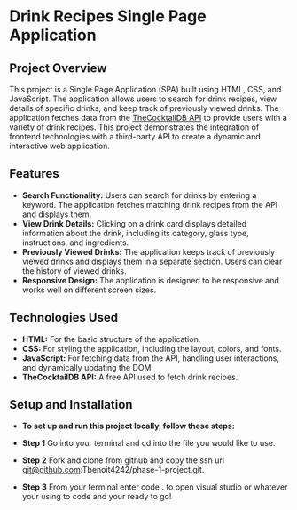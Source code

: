 # Drink Recipes Single Page Application

## Project Overview

This project is a Single Page Application (SPA) built using HTML, CSS, and JavaScript. The application allows users to search for drink recipes, view details of specific drinks, and keep track of previously viewed drinks. The application fetches data from the [TheCocktailDB API](https://www.thecocktaildb.com/api.php) to provide users with a variety of drink recipes. This project demonstrates the integration of frontend technologies with a third-party API to create a dynamic and interactive web application.

## Features

- **Search Functionality:** Users can search for drinks by entering a keyword. The application fetches matching drink recipes from the API and displays them.
- **View Drink Details:** Clicking on a drink card displays detailed information about the drink, including its category, glass type, instructions, and ingredients.
- **Previously Viewed Drinks:** The application keeps track of previously viewed drinks and displays them in a separate section. Users can clear the history of viewed drinks.
- **Responsive Design:** The application is designed to be responsive and works well on different screen sizes.

## Technologies Used

- **HTML:** For the basic structure of the application.
- **CSS:** For styling the application, including the layout, colors, and fonts.
- **JavaScript:** For fetching data from the API, handling user interactions, and dynamically updating the DOM.
- **TheCocktailDB API:** A free API used to fetch drink recipes.

## Setup and Installation

- **To set up and run this project locally, follow these steps:**

-  **Step 1** Go into your terminal and cd into the file you would like to use.
-  **Step 2** Fork and clone from github and copy the ssh url git@github.com:Tbenoit4242/phase-1-project.git.
-  **Step 3** From your terminal enter code . to open visual studio or whatever your using to code and your ready to go!
   
   